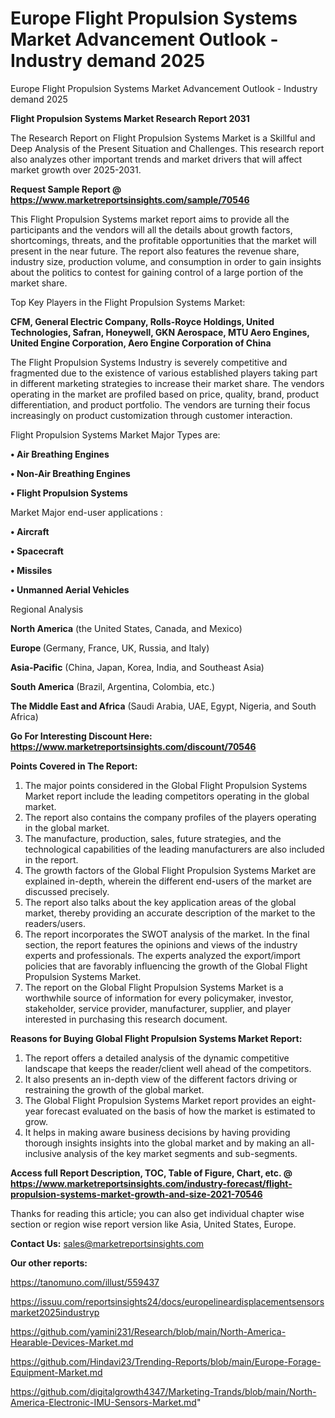 # Europe Flight Propulsion Systems Market Advancement Outlook - Industry demand 2025
Europe Flight Propulsion Systems Market Advancement Outlook - Industry demand 2025

<strong>Flight Propulsion Systems Market Research Report 2031</strong>

The Research Report on Flight Propulsion Systems Market is a Skillful and Deep Analysis of the Present Situation and Challenges. This research report also analyzes other important trends and market drivers that will affect market growth over 2025-2031.

<strong>Request Sample Report @ <a href=https://www.marketreportsinsights.com/sample/70546>https://www.marketreportsinsights.com/sample/70546</a></strong>

This Flight Propulsion Systems market report aims to provide all the participants and the vendors will all the details about growth factors, shortcomings, threats, and the profitable opportunities that the market will present in the near future. The report also features the revenue share, industry size, production volume, and consumption in order to gain insights about the politics to contest for gaining control of a large portion of the market share.

Top Key Players in the Flight Propulsion Systems Market:

<strong>CFM, General Electric Company, Rolls-Royce Holdings, United Technologies, Safran, Honeywell, GKN Aerospace, MTU Aero Engines, United Engine Corporation, Aero Engine Corporation of China</strong>

The Flight Propulsion Systems Industry is severely competitive and fragmented due to the existence of various established players taking part in different marketing strategies to increase their market share. The vendors operating in the market are profiled based on price, quality, brand, product differentiation, and product portfolio. The vendors are turning their focus increasingly on product customization through customer interaction.

Flight Propulsion Systems Market Major Types are:

<strong>• Air Breathing Engines

• Non-Air Breathing Engines

• Flight Propulsion Systems</strong>

Market Major end-user applications :

<strong>• Aircraft

• Spacecraft

• Missiles

• Unmanned Aerial Vehicles</strong>

Regional Analysis

</u><strong><b>North America</b></strong> (the United States, Canada, and Mexico)

<strong><b>Europe </b></strong>(Germany, France, UK, Russia, and Italy)

<strong><b>Asia-Pacific</b></strong> (China, Japan, Korea, India, and Southeast Asia)

<strong><b>South America</b></strong> (Brazil, Argentina, Colombia, etc.)

<strong><b>The Middle East and Africa</b></strong> (Saudi Arabia, UAE, Egypt, Nigeria, and South Africa)

<strong>Go For Interesting Discount Here: <a href=https://www.marketreportsinsights.com/discount/70546>https://www.marketreportsinsights.com/discount/70546</a></strong>

<strong>Points Covered in The Report:</strong>
<ol>
  <li>The major points considered in the Global Flight Propulsion Systems Market report include the leading competitors operating in the global market.</li>
  <li>The report also contains the company profiles of the players operating in the global market.</li>
  <li>The manufacture, production, sales, future strategies, and the technological capabilities of the leading manufacturers are also included in the report.</li>
  <li>The growth factors of the Global Flight Propulsion Systems Market are explained in-depth, wherein the different end-users of the market are discussed precisely.</li>
  <li>The report also talks about the key application areas of the global market, thereby providing an accurate description of the market to the readers/users.</li>
  <li>The report incorporates the SWOT analysis of the market. In the final section, the report features the opinions and views of the industry experts and professionals. The experts analyzed the export/import policies that are favorably influencing the growth of the Global Flight Propulsion Systems Market.</li>
  <li>The report on the Global Flight Propulsion Systems Market is a worthwhile source of information for every policymaker, investor, stakeholder, service provider, manufacturer, supplier, and player interested in purchasing this research document.</li>
</ol>
<strong>Reasons for Buying Global Flight Propulsion Systems Market Report:</strong>

<ol>
  <li>The report offers a detailed analysis of the dynamic competitive landscape that keeps the reader/client well ahead of the competitors.</li>
  <li>It also presents an in-depth view of the different factors driving or restraining the growth of the global market.</li>
  <li>The Global Flight Propulsion Systems Market report provides an eight-year forecast evaluated on the basis of how the market is estimated to grow.</li>
  <li>It helps in making aware business decisions by having providing thorough insights insights into the global market and by making an all-inclusive analysis of the key market segments and sub-segments.</li>
</ol>
<strong>Access full Report Description, TOC, Table of Figure, Chart, etc. @ <a href=https://www.marketreportsinsights.com/industry-forecast/flight-propulsion-systems-market-growth-and-size-2021-70546>https://www.marketreportsinsights.com/industry-forecast/flight-propulsion-systems-market-growth-and-size-2021-70546</a></strong>


Thanks for reading this article; you can also get individual chapter wise section or region wise report version like Asia, United States, Europe.

<strong>Contact Us:</strong>
sales@marketreportsinsights.com

<strong>Our other reports:</strong>

<a href=https://tanomuno.com/illust/559437>https://tanomuno.com/illust/559437</a>

<a href=https://issuu.com/reportsinsights24/docs/europelineardisplacementsensorsmarket2025industryp>https://issuu.com/reportsinsights24/docs/europelineardisplacementsensorsmarket2025industryp</a>

<a href=https://github.com/yamini231/Research/blob/main/North-America-Hearable-Devices-Market.md>https://github.com/yamini231/Research/blob/main/North-America-Hearable-Devices-Market.md</a>

<a href=https://github.com/Hindavi23/Trending-Reports/blob/main/Europe-Forage-Equipment-Market.md>https://github.com/Hindavi23/Trending-Reports/blob/main/Europe-Forage-Equipment-Market.md</a>

<a href=https://github.com/digitalgrowth4347/Marketing-Trands/blob/main/North-America-Electronic-IMU-Sensors-Market.md>https://github.com/digitalgrowth4347/Marketing-Trands/blob/main/North-America-Electronic-IMU-Sensors-Market.md</a>"

